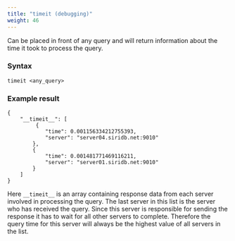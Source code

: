```yaml
---
title: "timeit (debugging)"
weight: 46
---
```


Can be placed in front of any query and will return information about the time it took to process the query.

### Syntax

    timeit <any_query>

### Example result

    {
        "__timeit__": [
             {
                "time": 0.001156334212755393,
                "server": "server04.siridb.net:9010"
            },
            {
                "time": 0.001481771469116211,
                "server": "server01.siridb.net:9010"
            }
        ]
    }

Here `__timeit__` is an array containing response data from each server involved in processing the query. The last server in this list is the server who has received the query. Since this server is responsible for sending the response it has to wait for all other servers to complete. Therefore the query time for this server will always be the highest value of all servers in the list.
